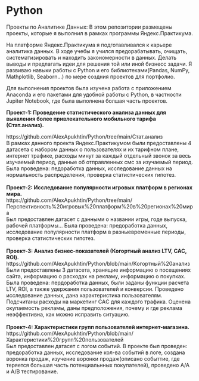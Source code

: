 # Python

Проекты по Аналитике Данных:
В этом репозитории размещены проекты, которые я выполнил в рамках программы Яндекс.Практикума.

На платформе Яндекс.Практикума я подготавливался к карьере аналитика данных.
В ходе учебы я учился предорабатывать, очищать, систематизировать и находить закономерности в данных. 
Делать выводы и предлагать идеи для решения той или иной бизнесс задачи.
Я развиваю навыки работы с Python и его библиотеками(Pandas, NumPy, Mathplotlib, Seaborn...) по мере создния проектов для портфолио.

Для выполнения проектов была изучена работа с приложением Anaconda и его пакетами для удобной работы с Python, 
в частности Jupiter Notebook, где была выполнена болшая часть проектов.

<b>Проект-1: Проведение статистического анализа данных для выявления более привлекательного мобильного тарифа (Стат.анализ).</b>
<link>https://github.com/AlexApukhtin/Python/tree/main/Стат.анализ</link><br>
В рамках данного проекта Яндекс.Практикумом были предоставлены 4 датасета с набором данных о пользователях и их тарифном плане,
интернет трафике, расходы минут за каждый отдельный звонок за весь изучаемый период, данные об отправленных смс за изучаемый период.
Была проведена: педоработка данных, исследование данных на нормальность распределения, проверка статистических гипотез.<br>
<br>
<b>Проект-2: Исследование популярности игровых платформ в регионах мира.</b><br>
<link>https://github.com/AlexApukhtin/Python/tree/main/Перспективность%20игровых%20платформ%20в%20регионах%20мира</link><br>
Был предоставлен датасет с данными о названии игры, годе выпуска, рабочей платформы...
Была проведена: предоработка данных, исследование популярности платформ в разныевременные периоды, проверка статистических гипотез.<br>
<br>
<b>Проект-3: Анализ бизнес-показателей (Когортный анализ LTV, CAC, ROI).</b><br>
<link>https://github.com/AlexApukhtin/Python/blob/main/Когортный%20анализ</link><br>
Были предоставлены 3 датасета, хранящие информацию о посещениях сайта, информацию о расходах на рекламу, информацию о покупках.
Была проведена: пердоработка данных, были заданы функции расчета LTV, ROI, а также удержания пользователей и конверсии.
Проведено исследование данных, дана характеристика пользователям. Подсчитаны расходы на маркетинг CAС для каждого трафика.
Оценена окупаемость рекламы, даны предположения, почему и где реклама неэффективна, как можно исправить ситуацию.<br>
<br>
<b>Проект-4: Характеристики групп пользователей интернет-магазина.</b><br>
<link>https://github.com/AlexApukhtin/Python/blob/main/Характеристики%20групп%20пользователей</link><br>
Был предоставлен датасет с логом событий.
В проекте был проведен: предоработка данных, исследование кол-ва событий в логе, создана воронка продаж, 
изучение воронки продаж(описано событтие, где теряется большая часть потенциальнных  покупателей), проведено А/А и А/В тестирование.

